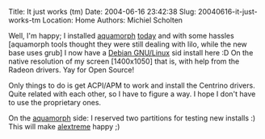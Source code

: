 Title: It just works (tm)
Date: 2004-06-16 23:42:38
Slug: 20040616-it-just-works-tm
Location: Home
Authors: Michiel Scholten

<p>Well, I'm happy; I installed <a href="/?section=linux&amp;page=aquamorph">aquamorph</a> <a href="/images/screenies/linux/20040616c_galadriel.png">today</a> and with some hassles [aquamorph tools thought they were still dealing with lilo, while the new base uses grub] I now have a <a href="http://www.debian.org/">Debian GNU/Linux</a> sid install here :D On the native resolution of my screen [1400x1050] that is, with help from the Radeon drivers. Yay for Open Source!</p>
<p>Only things to do is get ACPI/APM to work and install the Centrino drivers. Quite related with each other, so I have to figure a way. I hope I don't have to use the proprietary ones.</p>
<p>On the <a href="/?section=linux&amp;page=aquamorph">aquamorph</a> side: I reserved two partitions for testing new installs :) This will make <a href="http://alextreme.org/">alextreme</a> happy ;)</p>